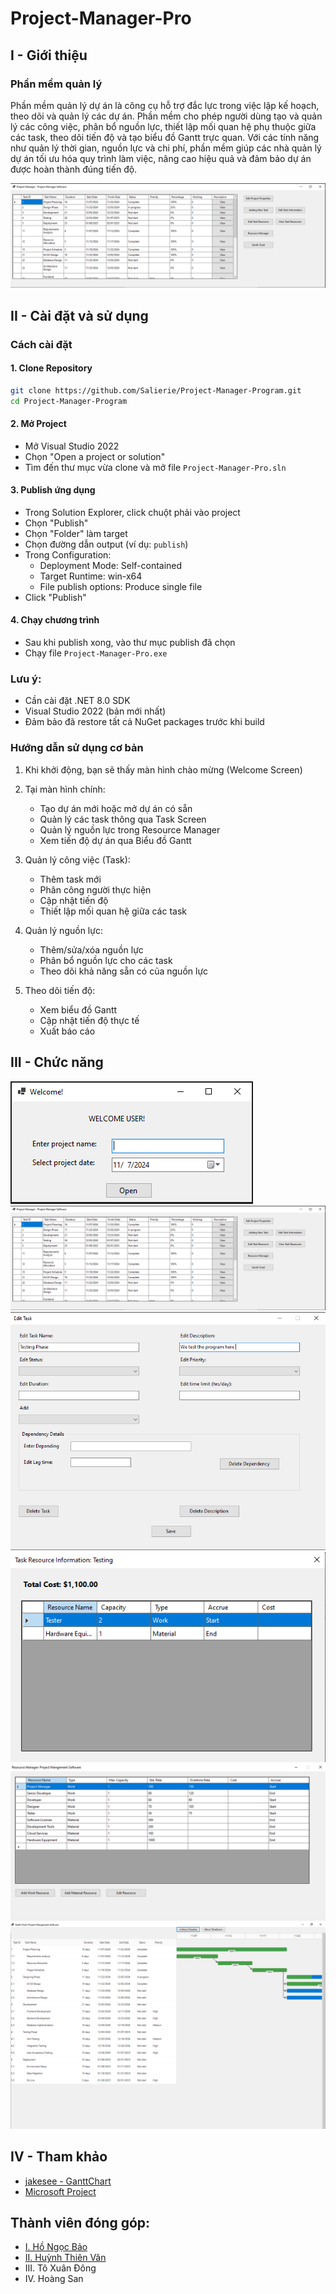 # Project-Manager-Pro

## I - Giới thiệu
### Phần mềm quản lý
Phần mềm quản lý dự án là công cụ hỗ trợ đắc lực trong việc lập kế hoạch, theo dõi và quản lý các dự án. Phần mềm cho phép người dùng tạo và quản lý các công việc, phân bổ nguồn lực, thiết lập mối quan hệ phụ thuộc giữa các task, theo dõi tiến độ và tạo biểu đồ Gantt trực quan. Với các tính năng như quản lý thời gian, nguồn lực và chi phí, phần mềm giúp các nhà quản lý dự án tối ưu hóa quy trình làm việc, nâng cao hiệu quả và đảm bảo dự án được hoàn thành đúng tiến độ.

![Màn hình chính](Preview/Main_Screen.png)

## II - Cài đặt và sử dụng
### Cách cài đặt
#### 1. Clone Repository
``` bash
git clone https://github.com/Salierie/Project-Manager-Program.git
cd Project-Manager-Program
```
#### 2. Mở Project
- Mở Visual Studio 2022
- Chọn "Open a project or solution"
- Tìm đến thư mục vừa clone và mở file `Project-Manager-Pro.sln`

#### 3. Publish ứng dụng
- Trong Solution Explorer, click chuột phải vào project
- Chọn "Publish"
- Chọn "Folder" làm target
- Chọn đường dẫn output (ví dụ: `publish`)
- Trong Configuration:
  - Deployment Mode: Self-contained
  - Target Runtime: win-x64
  - File publish options: Produce single file
- Click "Publish"

#### 4. Chạy chương trình
- Sau khi publish xong, vào thư mục publish đã chọn
- Chạy file `Project-Manager-Pro.exe`

### Lưu ý:
- Cần cài đặt .NET 8.0 SDK
- Visual Studio 2022 (bản mới nhất)
- Đảm bảo đã restore tất cả NuGet packages trước khi build

### Hướng dẫn sử dụng cơ bản
1. Khi khởi động, bạn sẽ thấy màn hình chào mừng (Welcome Screen)

2. Tại màn hình chính:
   - Tạo dự án mới hoặc mở dự án có sẵn
   - Quản lý các task thông qua Task Screen
   - Quản lý nguồn lực trong Resource Manager
   - Xem tiến độ dự án qua Biểu đồ Gantt

3. Quản lý công việc (Task):
   - Thêm task mới
   - Phân công người thực hiện
   - Cập nhật tiến độ
   - Thiết lập mối quan hệ giữa các task

4. Quản lý nguồn lực:
   - Thêm/sửa/xóa nguồn lực
   - Phân bổ nguồn lực cho các task
   - Theo dõi khả năng sẵn có của nguồn lực

5. Theo dõi tiến độ:
   - Xem biểu đồ Gantt
   - Cập nhật tiến độ thực tế
   - Xuất báo cáo

## III - Chức năng

![Màn hình chào mừng](Preview/Welcome_Screen.png)
![Mần hình chính](Preview/Main_Screen.png)
![Màn hình giao diện chỉnh sửa công việc](Preview/Edit_task_screen.png)
![Màn hình giao diện quản lý nguồn lực của công việc](Preview/Task_Resource_Screen.png)
![Màn hình quản lý nguồn lực](Preview/Resources_Manager_Screen.png)
![Màn hình biểu đồ Gantt](Preview/GanttChart_Screen.png)

## IV - Tham khảo
- [jakesee - GanttChart](https://github.com/jakesee/ganttchart)
- [Microsoft Project](https://en.wikipedia.org/wiki/Microsoft_Project)


## Thành viên đóng góp:
- [I. Hồ Ngọc Bảo](https://github.com/ZukiErudo)
- [II. Huỳnh Thiên Văn](https://github.com/Salierie)
- III. Tô Xuân Đông
- IV.  Hoàng San
